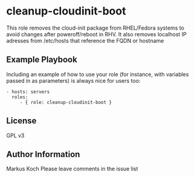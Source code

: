 cleanup-cloudinit-boot
=======================

This role removes the cloud-init package from RHEL/Fedora systems to avoid changes after poweroff/reboot in RHV. It also removes localhost IP adresses from /etc/hosts that reference the FQDN or hostname


Example Playbook
----------------

Including an example of how to use your role (for instance, with variables passed in as parameters) is always nice for users too:

    - hosts: servers
      roles:
         - { role: cleanup-cloudinit-boot }

License
-------

GPL v3

Author Information
------------------

Markus Koch
Please leave comments in the issue list
